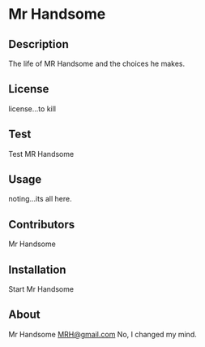# Mr Handsome

## Description
The life of MR Handsome and the choices he makes.

## License
license...to kill

## Test
Test MR Handsome

## Usage
noting...its all here.

## Contributors
Mr Handsome

## Installation
Start Mr Handsome

## About
Mr Handsome
MRH@gmail.com
No, I changed my mind.
  
